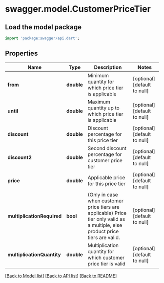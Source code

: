 # swagger.model.CustomerPriceTier

## Load the model package
```dart
import 'package:swagger/api.dart';
```

## Properties
Name | Type | Description | Notes
------------ | ------------- | ------------- | -------------
**from** | **double** | Minimum quantity for which price tier is applicable | [optional] [default to null]
**until** | **double** | Maximum quantity up to which price tier is applicable | [optional] [default to null]
**discount** | **double** | Discount percentage for this price tier | [optional] [default to null]
**discount2** | **double** | Second discount percentage for customer price tier | [optional] [default to null]
**price** | **double** | Applicable price for this price tier | [optional] [default to null]
**multiplicationRequired** | **bool** | (Only in case when customer price tiers are applicable) Price tier only valid as a multiple, else product price tiers are valid. | [optional] [default to null]
**multiplicationQuantity** | **double** | Multiplication quantity for which customer price tier is valid | [optional] [default to null]

[[Back to Model list]](../README.md#documentation-for-models) [[Back to API list]](../README.md#documentation-for-api-endpoints) [[Back to README]](../README.md)


